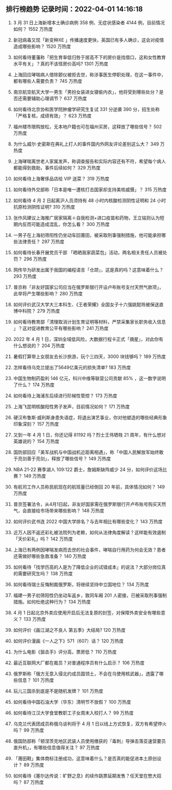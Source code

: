 
## 排行榜趋势 记录时间：2022-04-01 14:16:18
  
  1. 3 月 31 日上海新增本土确诊病例 358 例、无症状感染者 4144 例，目前情况如何？ 1552 万热度
    
  2. 新冠病毒又现「新变种XE 」传播速度更快，英国已有多人确诊，这会对疫情造成哪些影响？ 1520 万热度
    
  3. 如何看待董藩称「把生育率低归咎于居高不下的房价是找借口，这和女性教育水平有关」？真的不该怪房价高吗? 1301 万热度
    
  4. 上海回应哮喘病人借除颤仪被拒去世，称涉事医生停职处理，在这一事件中，都有哪些人需要负责？ 745 万热度
    
  5. 南京航空航天大学一男生「男扮女装进女寝偷内衣」，他将受到哪些处分？是否还需要辅助心理调节？ 637 万热度
    
  6. 如何看待北京协和医学院肿瘤学研究生复试 331 分逆袭 390 分，招生处称「严格复核，成绩有效」？ 623 万热度
    
  7. 福州楼市限购放松，无本地户籍也可在福州买房，这释放了哪些信号？ 502 万热度
    
  8. 为什么威尔·史密斯在典礼上打人的事件国内外网友评论差别这么大？ 349 万热度
    
  9. 上海哮喘离世老人家属发声，称调查报告和实际内容还有不符，希望每个病人都能得到救助，事件后续如何？ 329 万热度
    
  10. 如何看待上海奢侈品店给 VIP 送菜？ 319 万热度
    
  11. 如何看待外交部称「日本是唯一遭核打击国家却支持美核威慑」？ 315 万热度
    
  12. 如何看待 4 月 2 日起离沪人员须持有 48 小时内核酸检测阴性证明和 24 小时抗原检测阴性证明? 310 万热度
    
  13. 张作风建议上海推广居家隔离＋自我检测+进口疫苗和药物，王立铭则认为短期内反而可能造成混乱，你怎么看？ 300 万热度
    
  14. 一男子在上海初筛阳性仍坐动车回莆田，被采取刑事强制措施，他可能承担哪些法律责任？ 297 万热度
    
  15. 如何看待长春开展党员干部 「晒晒我家蔬菜包」活动，两名相关责任人员被处罚？ 296 万热度
    
  16. 网传华为研发出属于我国的编程语言「仓颉」，这是真的吗？这意味着什么？ 293 万热度
    
  17. 普京称「非友好国家公司应当在俄罗斯银行开设卢布账号支付天然气款项」，此举将产生哪些影响？ 280 万热度
    
  18. 如何评价武汉大学大三本科生、《王者荣耀》全国女子十六强姚懿玲被保送直博中科院？ 279 万热度
    
  19. 如何看待教育部「清理取消计划生育证明等材料，严禁采集家长职务收入信息 」？这对促进教育公平有哪些影响？ 241 万热度
    
  20. 2022 年 4 月 1 日，深圳全域低风险，大数据行程卡正式「摘星」，对此你有什么想说的？ 204 万热度
    
  21. 暑假打算带上女朋友去长沙旅游，玩个三四天，3000 块钱够吗？ 189 万热度
    
  22. 怎样看待乌克兰提出了5649亿美元的损失清单? 183 万热度
    
  23. 中国生物制药盈利 146 亿元，科兴中维等联营公司贡献 85% ，这一数字说明了什么？ 174 万热度
    
  24. 如何看待上海浦东后续进行阶梯性管控？ 173 万热度
    
  25. 上海飞昆明核酸阳性男子发声，目前情况如何？ 171 万热度
    
  26. 硬汉布鲁斯·威利斯身患失语症，将退出演艺事业，你对他塑造的哪些经典形象印象深刻？ 157 万热度
    
  27. 又到一年 4 月 1 日，你还记得 81192 吗？烈士王伟牺牲 21 周年，有什么想对英雄说的？ 154 万热度
    
  28. 国防部回应「美军战机与中国战机近距离相遇」，称「中国人民解放军始终敢于亮剑善于亮剑」，释放了哪些信号？ 149 万热度
    
  29. NBA 21-22 赛季湖人 109:122 爵士，詹姆斯缺阵威少 24 分，如何评价这场比赛？ 149 万热度
    
  30. 有航司工作人员称民航现在的航班量已经倒回 20 年前，具体情况如何？ 149 万热度
    
  31. 普京签署法令，从4月1日起，非友好国家需在俄罗斯银行开卢布账号购买天然气，会直接给市场带来哪些影响？ 148 万热度
    
  32. 如何评价武书连 2022 中国大学排名？与去年相比有哪些变化？ 143 万热度
    
  33. 近万人因不返还彩礼被法院列为老赖，如何从法律角度解读？这样能有效遏制「天价彩礼」吗？ 142 万热度
    
  34. 上海已有两例因哮喘发病而去世的社会事件，哮喘自行用药为何会无效？患者还需做好哪些急救准备？ 140 万热度
    
  35. 如何看待「找学历高的人是为了降低企业的试错成本」的说法？大部分岗位真的需要研究生吗？ 138 万热度
    
  36. 如何看待瑞士反悔制裁俄罗斯，将继续坚持中立国地位？ 134 万热度
    
  37. 福建一男子初筛阳性仍坐动车返乡，致同车厢 201 人密接，已被采取刑事强制措施。如何杜绝这种行为？ 134 万热度
    
  38. 4 月 1 日起北京外卖应使用开启后无法复原的封签，对保障外卖安全有哪些意义？ 133 万热度
    
  39. 如何评价《画江湖之不良人 第五季》大结局? 120 万热度
    
  40. 如何评价漫画《一人之下》571（607）话？ 120 万热度
    
  41. 为什么电影《狙击手》评分高，票房低？ 110 万热度
    
  42. 最近互联网大厂都在裁员？对普通程序员有什么启示？ 106 万热度
    
  43. 俄罗斯称「俄方无意入侵北约成员国领土，不会在乌使用核武器」，透露了哪些信息？ 101 万热度
    
  44. 玩儿三国杀到底是不是随机发牌？ 101 万热度
    
  45. 如何看待中国石油大学（华东）清明节不放假？ 100 万热度
    
  46. 如何看待江汉大学食堂教职工子女周末入校打人？ 99 万热度
    
  47. 乌克兰代表团成员称俄乌谈判将于 4 月 1 日以线上方式恢复，双方有希望停火吗？ 99 万热度
    
  48. 俄国防部称「顿涅茨克地区武装人员使用缴获的『毒刺』导弹击落亚速营要员直升机」，有哪些信息值得关注？ 97 万热度
    
  49. 「莆田鞋」集体商标注册成功，这意味着什么？是否真的能促进本土原创设计？ 89 万热度
    
  50. 如何看待《塞尔达传说：旷野之息》的续作跳票延期发售？任天堂在憋大招吗？ 87 万热度
    